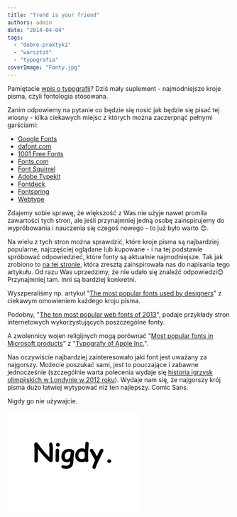 ```yaml
---
title: "Trend is your friend"
authors: admin
date: "2014-04-04"
tags:
  - "dobre-praktyki"
  - "warsztat"
  - "typografia"
coverImage: "Fonty.jpg"
---
```


Pamiętacie [wpis o typografii](http://alistapart.com/blog/post/web-font-trends)?
Dziś mały suplement - najmodniejsze kroje pisma, czyli fontologia stosowana.

Zanim odpowiemy na pytanie co będzie się nosić jak będzie się pisać tej wiosny -
kilka ciekawych miejsc z których można zaczerpnąć pełnymi garściami:

- [Google Fonts](https://www.google.com/fonts#)
- [dafont.com](http://www.dafont.com/)
- [1001 Free Fonts](http://www.1001freefonts.com/)
- [Fonts.com](http://www.1001freefonts.com/)
- [Font Squirrel](http://www.fontsquirrel.com/)
- [Adobe Typekit](https://typekit.com/)
- [Fontdeck](https://typekit.com/)
- [Fontspring](https://typekit.com/)
- [Webtype](http://www.webtype.com/)

Zdajemy sobie sprawę, że większość z Was nie użyje nawet promila zawartości tych
stron, ale jeśli przynajmniej jedną osobę zainspirujemy do wypróbowania i
nauczenia się czegoś nowego - to już było warto 😊.

Na wielu z tych stron można sprawdzić, które kroje pisma są najbardziej
popularne, najczęściej oglądane lub kupowane - i na tej podstawie spróbować
odpowiedzieć, które fonty są aktualnie najmodniejsze. Tak jak zrobiono to
[na tej stronie](http://alistapart.com/blog/post/web-font-trends), która zresztą
zainspirowała nas do napisania tego artykułu. Od razu Was uprzedzimy, że nie
udało się znaleźć odpowiedzi😊 Przynajmniej tam. Inni są bardziej konkretni.

Wyszperaliśmy np. artykuł
"[The most popular fonts used by designers](http://www.webdesignerdepot.com/2011/08/the-most-popular-fonts-used-by-designers/)"
z ciekawym omowieniem każdego kroju pisma.

Podobny,
"[The ten most popular web fonts of 2013](http://www.typeandgrids.com/blog/the-ten-most-popular-web-fonts-of-2013)",
podaje przykłady stron internetowych wykorzystujących poszczególne fonty.

A zwolennicy wojen religijnych mogą porównać
"[Most popular fonts in Microsoft products](https://www.microsoft.com/typography/fonts/popular.aspx)"
z
"[Typografy of Apple Inc.](http://en.wikipedia.org/wiki/Typography_of_Apple_Inc.)".

Nas oczywiście najbardziej zainteresowało jaki font jest uważany za najgorszy.
Możecie poszukać sami, jest to pouczające i zabawne jednocześnie (szczególnie
warta polecenia wydaje
się [historia igrzysk olimpijskich w Londynie w 2012 roku](http://boingboing.net/2011/11/04/worst-fonts-ever.html)).
Wydaje nam się, że najgorszy krój pisma dużo łatwiej wytypować niż ten
najlepszy. Comic Sans.

Nigdy go nie używajcie.

[![ComicSans](images/ComicSans-300x225.jpg)](http://techwriter.pl/wp-content/uploads/2014/03/ComicSans.jpg)
